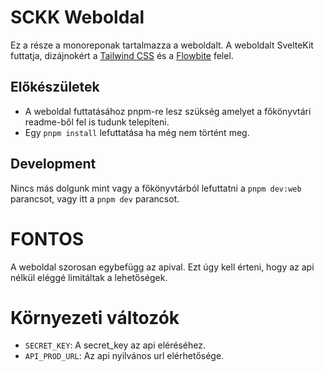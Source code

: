 # SCKK Weboldal

Ez a része a monoreponak tartalmazza a weboldalt.
A weboldalt SvelteKit futtatja, dizájnokért a [Tailwind CSS](https://tailwindcss.com) és a [Flowbite](https://flowbite.com) felel.

## Előkészületek

- A weboldal futtatásához pnpm-re lesz szükség amelyet a főkönyvtári readme-ből fel is tudunk telepíteni.
- Egy `pnpm install` lefuttatása ha még nem történt meg.

## Development

Nincs más dolgunk mint vagy a főkönyvtárból lefuttatni a `pnpm dev:web` parancsot, vagy itt a `pnpm dev` parancsot.

# FONTOS

A weboldal szorosan egybefügg az apival. Ezt úgy kell érteni, hogy az api nélkül eléggé limitáltak a lehetőségek.

# Környezeti változók

- `SECRET_KEY`: A secret_key az api eléréséhez.
- `API_PROD_URL`: Az api nyilvános url elérhetősége.
